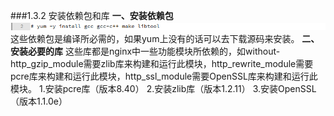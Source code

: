 ###1.3.2 安装依赖包和库
**一、安装依赖包**
![](/assets/QQ图片20180119115453.png)
这些依赖包是编译所必需的，如果yum上没有的话可以去下载源码来安装。
**二、安装必要的库**
这些库都是nginx中一些功能模块所依赖的，如without-http_gzip_module需要zlib库来构建和运行此模块，http_rewrite_module需要pcre库来构建和运行此模块，http_ssl_module需要OpenSSL库来构建和运行此模块。
1.安装pcre库（版本8.40）
2.安装zlib库（版本1.2.11）
3.安装OpenSSL（版本1.1.0e）
